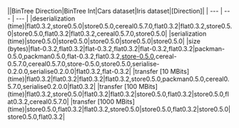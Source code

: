 ||BinTree Direction|BinTree Int|Cars dataset|Iris dataset|[Direction]|
| ---                                                                    | ---      | ---                       |
|deserialization (time)|flat0.3.2,store0.5.0|store0.5.0,cereal0.5.7.0,flat0.3.2|flat0.3.2,store0.5.0|store0.5.0,flat0.3.2|flat0.3.2,cereal0.5.7.0,store0.5.0|
|serialization (time)|store0.5.0|store0.5.0|store0.5.0|store0.5.0|store0.5.0|
|size (bytes)|flat-0.3.2,flat0.3.2|flat-0.3.2,flat0.3.2|flat-0.3.2,flat0.3.2|packman-0.5.0,packman0.5.0,flat-0.3.2,flat0.3.2,[store-0.5.0](https://hackage.haskell.org/package/store),cereal-0.5.7.0,cereal0.5.7.0,store-0.5.0,store0.5.0,serialise-0.2.0.0,serialise0.2.0.0|flat0.3.2,flat-0.3.2|
|transfer [10 MBits] (time)|flat0.3.2|flat0.3.2|flat0.3.2|flat0.3.2,store0.5.0,packman0.5.0,cereal0.5.7.0,serialise0.2.0.0|flat0.3.2|
|transfer [100 MBits] (time)|flat0.3.2,store0.5.0|flat0.3.2|flat0.3.2|store0.5.0,flat0.3.2|store0.5.0,flat0.3.2,cereal0.5.7.0|
|transfer [1000 MBits] (time)|store0.5.0,flat0.3.2|flat0.3.2,store0.5.0|store0.5.0,flat0.3.2|store0.5.0|store0.5.0,flat0.3.2|


